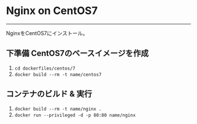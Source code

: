 # Nginx on CentOS7
---

NginxをCentOS7にインストール。

## 下準備 CentOS7のベースイメージを作成

1. `cd dockerfiles/centos/7`
2. `docker build --rm -t name/centos7`

## コンテナのビルド & 実行

1. `docker build --rm -t name/nginx .`
2. `docker run --privileged -d -p 80:80 name/nginx`
